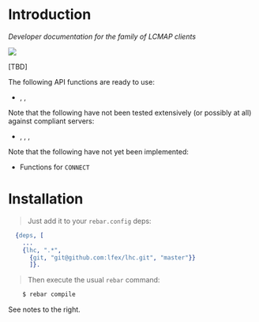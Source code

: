 # Introduction

*Developer documentation for the family of LCMAP clients*

[![][lcmap-logo]][lcmap-logo-large]

[lcmap-logo]: images/lcmap-logo-1-250px.png
[lcmap-logo-large]: images/lcmap-logo-1-1000px.png


[TBD]

<aside class="success">
The following API functions are ready to use:
<ul>
<li><code></code>, <code></code>, <code></code></li>
</ul>
</aside>

<aside class="caution">
Note that the following have not been tested extensively (or possibly at all)
against compliant servers:
<ul>
<li><code></code>, <code></code>, <code></code>, <code></code></li>
</ul>
</aside>

<aside class="danger">
Note that the following have not yet been implemented:
<ul>
<li>Functions for <code>CONNECT</code></li>
</ul>
</aside>

# Installation


> Just add it to your ``rebar.config`` deps:

```erlang
  {deps, [
    ...
    {lhc, ".*",
      {git, "git@github.com:lfex/lhc.git", "master"}}
      ]}.
```

> Then execute the usual ``rebar`` command:

```bash
    $ rebar compile
```

See notes to the right.
